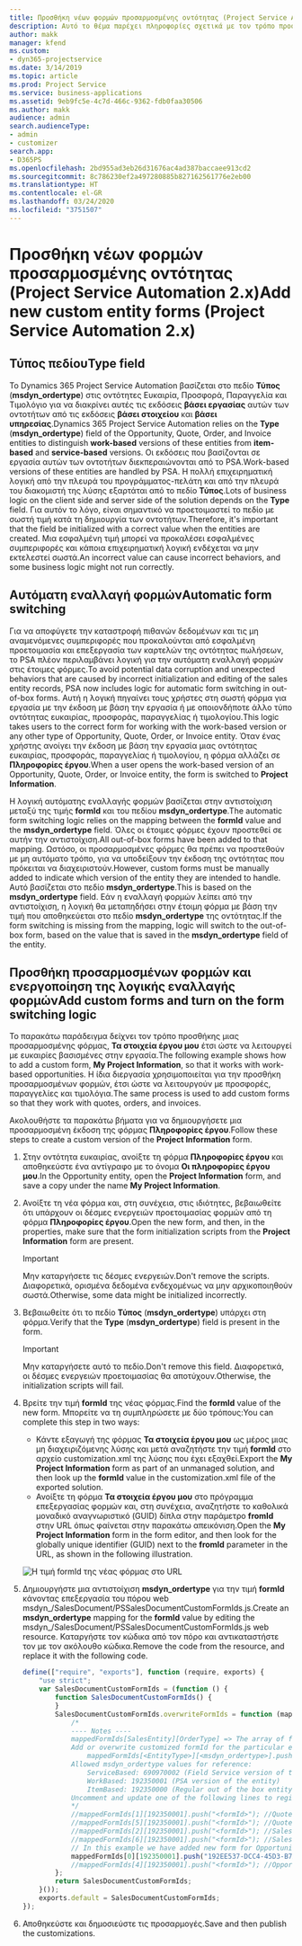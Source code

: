 ```yaml
---
title: Προσθήκη νέων φορμών προσαρμοσμένης οντότητας (Project Service Automation 2.x)
description: Αυτό το θέμα παρέχει πληροφορίες σχετικά με τον τρόπο προσθήκης φορμών προσαρμοσμένων οντοτήτων για τις ευκαιρίες, τις προσφορές, τις παραγγελίες ή τα τιμολόγια στο Dynamics 365 Project Service Automation 2.x.
author: makk
manager: kfend
ms.custom:
- dyn365-projectservice
ms.date: 3/14/2019
ms.topic: article
ms.prod: Project Service
ms.service: business-applications
ms.assetid: 9eb9fc5e-4c7d-466c-9362-fdb0faa30506
ms.author: makk
audience: admin
search.audienceType:
- admin
- customizer
search.app:
- D365PS
ms.openlocfilehash: 2bd955ad3eb26d31676ac4ad387baccaee913cd2
ms.sourcegitcommit: 8c786230ef2a497280885b827162561776e2eb00
ms.translationtype: HT
ms.contentlocale: el-GR
ms.lasthandoff: 03/24/2020
ms.locfileid: "3751507"
---
```

# <a name="add-new-custom-entity-forms-project-service-automation-2x"></a><span data-ttu-id="73348-103">Προσθήκη νέων φορμών προσαρμοσμένης οντότητας (Project Service Automation 2.x)</span><span class="sxs-lookup"><span data-stu-id="73348-103">Add new custom entity forms (Project Service Automation 2.x)</span></span>

## <a name="type-field"></a><span data-ttu-id="73348-104">Τύπος πεδίου</span><span class="sxs-lookup"><span data-stu-id="73348-104">Type field</span></span> 

<span data-ttu-id="73348-105">Το Dynamics 365 Project Service Automation βασίζεται στο πεδίο **Τύπος** (**msdyn\_ordertype**) στις οντότητες Ευκαιρία, Προσφορά, Παραγγελία και Τιμολόγιο για να διακρίνει αυτές τις εκδόσεις **βάσει εργασίας** αυτών των οντοτήτων από τις εκδόσεις **βάσει στοιχείου** και **βάσει υπηρεσίας**.</span><span class="sxs-lookup"><span data-stu-id="73348-105">Dynamics 365 Project Service Automation relies on the **Type** (**msdyn\_ordertype**) field of the Opportunity, Quote, Order, and Invoice entities to distinguish **work-based** versions of these entities from **item-based** and **service-based** versions.</span></span> <span data-ttu-id="73348-106">Οι εκδόσεις που βασίζονται σε εργασία αυτών των οντοτήτων διεκπεραιώνονται από το PSA.</span><span class="sxs-lookup"><span data-stu-id="73348-106">Work-based versions of these entities are handled by PSA.</span></span> <span data-ttu-id="73348-107">Η πολλή επιχειρηματική λογική από την πλευρά του προγράμματος-πελάτη και από την πλευρά του διακομιστή της λύσης εξαρτάται από το πεδίο **Τύπος**.</span><span class="sxs-lookup"><span data-stu-id="73348-107">Lots of business logic on the client side and server side of the solution depends on the **Type** field.</span></span> <span data-ttu-id="73348-108">Για αυτόν το λόγο, είναι σημαντικό να προετοιμαστεί το πεδίο με σωστή τιμή κατά τη δημιουργία των οντοτήτων.</span><span class="sxs-lookup"><span data-stu-id="73348-108">Therefore, it's important that the field be initialized with a correct value when the entities are created.</span></span> <span data-ttu-id="73348-109">Μια εσφαλμένη τιμή μπορεί να προκαλέσει εσφαλμένες συμπεριφορές και κάποια επιχειρηματική λογική ενδέχεται να μην εκτελεστεί σωστά.</span><span class="sxs-lookup"><span data-stu-id="73348-109">An incorrect value can cause incorrect behaviors, and some business logic might not run correctly.</span></span>

## <a name="automatic-form-switching"></a><span data-ttu-id="73348-110">Αυτόματη εναλλαγή φορμών</span><span class="sxs-lookup"><span data-stu-id="73348-110">Automatic form switching</span></span>

<span data-ttu-id="73348-111">Για να αποφύγετε την καταστροφή πιθανών δεδομένων και τις μη αναμενόμενες συμπεριφορές που προκαλούνται από εσφαλμένη προετοιμασία και επεξεργασία των καρτελών της οντότητας πωλήσεων, το PSA πλέον περιλαμβάνει λογική για την αυτόματη εναλλαγή φορμών στις έτοιμες φόρμες.</span><span class="sxs-lookup"><span data-stu-id="73348-111">To avoid potential data corruption and unexpected behaviors that are caused by incorrect initialization and editing of the sales entity records, PSA now includes logic for automatic form switching in out-of-box forms.</span></span> <span data-ttu-id="73348-112">Αυτή η λογική πηγαίνει τους χρήστες στη σωστή φόρμα για εργασία με την έκδοση με βάση την εργασία ή με οποιονδήποτε άλλο τύπο οντότητας ευκαιρίας, προσφοράς, παραγγελίας ή τιμολογίου.</span><span class="sxs-lookup"><span data-stu-id="73348-112">This logic takes users to the correct form for working with the work-based version or any other type of Opportunity, Quote, Order, or Invoice entity.</span></span> <span data-ttu-id="73348-113">Όταν ένας χρήστης ανοίγει την έκδοση με βάση την εργασία μιας οντότητας ευκαιρίας, προσφοράς, παραγγελίας ή τιμολογίου, η φόρμα αλλάζει σε **Πληροφορίες έργου**.</span><span class="sxs-lookup"><span data-stu-id="73348-113">When a user opens the work-based version of an Opportunity, Quote, Order, or Invoice entity, the form is switched to **Project Information**.</span></span>

<span data-ttu-id="73348-114">Η λογική αυτόματης εναλλαγής φορμών βασίζεται στην αντιστοίχιση μεταξύ της τιμής **formId** και του πεδίου **msdyn\_ordertype**.</span><span class="sxs-lookup"><span data-stu-id="73348-114">The automatic form switching logic relies on the mapping between the **formId** value and the **msdyn\_ordertype** field.</span></span> <span data-ttu-id="73348-115">Όλες οι έτοιμες φόρμες έχουν προστεθεί σε αυτήν την αντιστοίχιση.</span><span class="sxs-lookup"><span data-stu-id="73348-115">All out-of-box forms have been added to that mapping.</span></span> <span data-ttu-id="73348-116">Ωστόσο, οι προσαρμοσμένες φόρμες θα πρέπει να προστεθούν με μη αυτόματο τρόπο, για να υποδείξουν την έκδοση της οντότητας που πρόκειται να διαχειριστούν.</span><span class="sxs-lookup"><span data-stu-id="73348-116">However, custom forms must be manually added to indicate which version of the entity they are intended to handle.</span></span> <span data-ttu-id="73348-117">Αυτό βασίζεται στο πεδίο **msdyn\_ordertype**.</span><span class="sxs-lookup"><span data-stu-id="73348-117">This is based on the **msdyn\_ordertype** field.</span></span> <span data-ttu-id="73348-118">Εάν η εναλλαγή φορμών λείπει από την αντιστοίχιση, η λογική θα μεταπηδήσει στην έτοιμη φόρμα με βάση την τιμή που αποθηκεύεται στο πεδίο **msdyn\_ordertype** της οντότητας.</span><span class="sxs-lookup"><span data-stu-id="73348-118">If the form switching is missing from the mapping, logic will switch to the out-of-box form, based on the value that is saved in the **msdyn\_ordertype** field of the entity.</span></span>

## <a name="add-custom-forms-and-turn-on-the-form-switching-logic"></a><span data-ttu-id="73348-119">Προσθήκη προσαρμοσμένων φορμών και ενεργοποίηση της λογικής εναλλαγής φορμών</span><span class="sxs-lookup"><span data-stu-id="73348-119">Add custom forms and turn on the form switching logic</span></span>

<span data-ttu-id="73348-120">Το παρακάτω παράδειγμα δείχνει τον τρόπο προσθήκης μιας προσαρμοσμένης φόρμας, **Τα στοιχεία έργου μου** έτσι ώστε να λειτουργεί με ευκαιρίες βασισμένες στην εργασία.</span><span class="sxs-lookup"><span data-stu-id="73348-120">The following example shows how to add a custom form, **My Project Information**, so that it works with work-based opportunities.</span></span> <span data-ttu-id="73348-121">Η ίδια διεργασία χρησιμοποιείται για την προσθήκη προσαρμοσμένων φορμών, έτσι ώστε να λειτουργούν με προσφορές, παραγγελίες και τιμολόγια.</span><span class="sxs-lookup"><span data-stu-id="73348-121">The same process is used to add custom forms so that they work with quotes, orders, and invoices.</span></span>

<span data-ttu-id="73348-122">Ακολουθήστε τα παρακάτω βήματα για να δημιουργήσετε μια προσαρμοσμένη έκδοση της φόρμας **Πληροφορίες έργου**.</span><span class="sxs-lookup"><span data-stu-id="73348-122">Follow these steps to create a custom version of the **Project Information** form.</span></span>

1. <span data-ttu-id="73348-123">Στην οντότητα ευκαιρίας, ανοίξτε τη φόρμα **Πληροφορίες έργου** και αποθηκεύστε ένα αντίγραφο με το όνομα **Οι πληροφορίες έργου μου**.</span><span class="sxs-lookup"><span data-stu-id="73348-123">In the Opportunity entity, open the **Project Information** form, and save a copy under the name **My Project Information**.</span></span>
2. <span data-ttu-id="73348-124">Ανοίξτε τη νέα φόρμα και, στη συνέχεια, στις ιδιότητες, βεβαιωθείτε ότι υπάρχουν οι δέσμες ενεργειών προετοιμασίας φορμών από τη φόρμα **Πληροφορίες έργου**.</span><span class="sxs-lookup"><span data-stu-id="73348-124">Open the new form, and then, in the properties, make sure that the form initialization scripts from the **Project Information** form are present.</span></span> 

    > [!IMPORTANT]
    > <span data-ttu-id="73348-125">Μην καταργήσετε τις δέσμες ενεργειών.</span><span class="sxs-lookup"><span data-stu-id="73348-125">Don't remove the scripts.</span></span> <span data-ttu-id="73348-126">Διαφορετικά, ορισμένα δεδομένα ενδεχομένως να μην αρχικοποιηθούν σωστά.</span><span class="sxs-lookup"><span data-stu-id="73348-126">Otherwise, some data might be initialized incorrectly.</span></span>

3. <span data-ttu-id="73348-127">Βεβαιωθείτε ότι το πεδίο **Τύπος** (**msdyn\_ordertype**) υπάρχει στη φόρμα.</span><span class="sxs-lookup"><span data-stu-id="73348-127">Verify that the **Type** (**msdyn\_ordertype**) field is present in the form.</span></span> 

    > [!IMPORTANT]
    > <span data-ttu-id="73348-128">Μην καταργήσετε αυτό το πεδίο.</span><span class="sxs-lookup"><span data-stu-id="73348-128">Don't remove this field.</span></span> <span data-ttu-id="73348-129">Διαφορετικά, οι δέσμες ενεργειών προετοιμασίας θα αποτύχουν.</span><span class="sxs-lookup"><span data-stu-id="73348-129">Otherwise, the initialization scripts will fail.</span></span>

4. <span data-ttu-id="73348-130">Βρείτε την τιμή **formId** της νέας φόρμας.</span><span class="sxs-lookup"><span data-stu-id="73348-130">Find the **formId** value of the new form.</span></span> <span data-ttu-id="73348-131">Μπορείτε να τη συμπληρώσετε με δύο τρόπους:</span><span class="sxs-lookup"><span data-stu-id="73348-131">You can complete this step in two ways:</span></span>

    - <span data-ttu-id="73348-132">Κάντε εξαγωγή της φόρμας **Τα στοιχεία έργου μου** ως μέρος μιας μη διαχειριζόμενης λύσης και μετά αναζητήστε την τιμή **formId** στο αρχείο customization.xml της λύσης που έχει εξαχθεί.</span><span class="sxs-lookup"><span data-stu-id="73348-132">Export the **My Project Information** form as part of an unmanaged solution, and then look up the **formId** value in the customization.xml file of the exported solution.</span></span>
    - <span data-ttu-id="73348-133">Ανοίξτε τη φόρμα **Τα στοιχεία έργου μου** στο πρόγραμμα επεξεργασίας φορμών και, στη συνέχεια, αναζητήστε το καθολικά μοναδικό αναγνωριστικό (GUID) δίπλα στην παράμετρο **fromId** στην URL όπως φαίνεται στην παρακάτω απεικόνιση.</span><span class="sxs-lookup"><span data-stu-id="73348-133">Open the **My Project Information** form in the form editor, and then look for the globally unique identifier (GUID) next to the **fromId** parameter in the URL, as shown in the following illustration.</span></span>

    ![Η τιμή formId της νέας φόρμας στο URL](media/how-to-add-custom-forms-in-v2.0.png)

5. <span data-ttu-id="73348-135">Δημιουργήστε μια αντιστοίχιση **msdyn\_ordertype** για την τιμή **formId** κάνοντας επεξεργασία του πόρου web msdyn\_/SalesDocument/PSSalesDocumentCustomFormIds.js.</span><span class="sxs-lookup"><span data-stu-id="73348-135">Create an **msdyn\_ordertype** mapping for the **formId** value by editing the msdyn\_/SalesDocument/PSSalesDocumentCustomFormIds.js web resource.</span></span> <span data-ttu-id="73348-136">Καταργήστε τον κώδικα από τον πόρο και αντικαταστήστε τον με τον ακόλουθο κώδικα.</span><span class="sxs-lookup"><span data-stu-id="73348-136">Remove the code from the resource, and replace it with the following code.</span></span>

    ```javascript
    define(["require", "exports"], function (require, exports) {
        "use strict";
        var SalesDocumentCustomFormIds = (function () {
            function SalesDocumentCustomFormIds() {
            }
            SalesDocumentCustomFormIds.overwriteFormIds = function (mappedFormIds) {
                /*
                ---- Notes ----
                mappedFormIds[SalesEntity][OrderType] => The array of forms IDs that support particular entity and order type
                Add or overwrite customized formId for the particular entity and order type by calling:
                    mappedFormIds[<EntityType>][<msdyn_ordertype>].push("<formId>");
                Allowed msdyn_ordertype values for reference:
                    ServiceBased: 690970002 (Field Service version of the entity)
                    WorkBased: 192350001 (PSA version of the entity)
                    ItemBased: 192350000 (Regular out of the box entity)
                Uncomment and update one of the following lines to register custom PSA form for required entity:
                */      
                //mappedFormIds[1][192350001].push("<formId>"); //Quote
                //mappedFormIds[5][192350001].push("<formId>"); //Quote Line
                //mappedFormIds[2][192350001].push("<formId>"); //Sales Order
                //mappedFormIds[6][192350001].push("<formId>"); //Sales Order Line
                // In this example we have added new form for Opportunity
                mappedFormIds[0][192350001].push("192EE537-DCC4-45D3-B7AF-EA694B9113D2"); //Opportunity
                //mappedFormIds[4][192350001].push("<formId>"); //Opportunity Line
            };
            return SalesDocumentCustomFormIds;
        }());
        exports.default = SalesDocumentCustomFormIds;
    });
    ```

6. <span data-ttu-id="73348-137">Αποθηκεύστε και δημοσιεύστε τις προσαρμογές.</span><span class="sxs-lookup"><span data-stu-id="73348-137">Save and then publish the customizations.</span></span>
